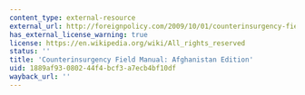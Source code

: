 ```yaml
---
content_type: external-resource
external_url: http://foreignpolicy.com/2009/10/01/counterinsurgency-field-manual-afghanistan-edition/
has_external_license_warning: true
license: https://en.wikipedia.org/wiki/All_rights_reserved
status: ''
title: 'Counterinsurgency Field Manual: Afghanistan Edition'
uid: 1889af93-0802-44f4-bcf3-a7ecb4bf10df
wayback_url: ''
---
```

